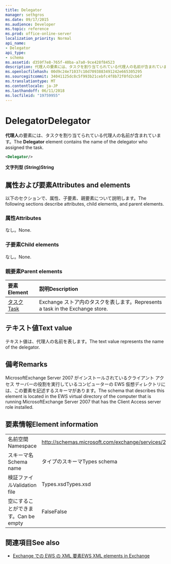 ```yaml
---
title: Delegator
manager: sethgros
ms.date: 09/17/2015
ms.audience: Developer
ms.topic: reference
ms.prod: office-online-server
localization_priority: Normal
api_name:
- Delegator
api_type:
- schema
ms.assetid: d359f7e8-765f-40ba-a7a0-9ce428f84523
description: 代理人の要素には、タスクを割り当てられている代理人の名前が含まれています。
ms.openlocfilehash: 00d9c24e71037c10d7093883491242e665305295
ms.sourcegitcommit: 34041125dc8c5f993b21cebfc4f8b72f0fd2cb6f
ms.translationtype: MT
ms.contentlocale: ja-JP
ms.lasthandoff: 06/11/2018
ms.locfileid: "19759955"
---
```

# <a name="delegator"></a><span data-ttu-id="4a8a5-103">Delegator</span><span class="sxs-lookup"><span data-stu-id="4a8a5-103">Delegator</span></span>

<span data-ttu-id="4a8a5-104">**代理人**の要素には、タスクを割り当てられている代理人の名前が含まれています。</span><span class="sxs-lookup"><span data-stu-id="4a8a5-104">The **Delegator** element contains the name of the delegator who assigned the task.</span></span> 
  
```xml
<Delegator/>
```

<span data-ttu-id="4a8a5-105">**文字列型 (String)**</span><span class="sxs-lookup"><span data-stu-id="4a8a5-105">**String**</span></span>

## <a name="attributes-and-elements"></a><span data-ttu-id="4a8a5-106">属性および要素</span><span class="sxs-lookup"><span data-stu-id="4a8a5-106">Attributes and elements</span></span>

<span data-ttu-id="4a8a5-107">以下のセクションで、属性、子要素、親要素について説明します。</span><span class="sxs-lookup"><span data-stu-id="4a8a5-107">The following sections describe attributes, child elements, and parent elements.</span></span>
  
### <a name="attributes"></a><span data-ttu-id="4a8a5-108">属性</span><span class="sxs-lookup"><span data-stu-id="4a8a5-108">Attributes</span></span>

<span data-ttu-id="4a8a5-109">なし。</span><span class="sxs-lookup"><span data-stu-id="4a8a5-109">None.</span></span>
  
### <a name="child-elements"></a><span data-ttu-id="4a8a5-110">子要素</span><span class="sxs-lookup"><span data-stu-id="4a8a5-110">Child elements</span></span>

<span data-ttu-id="4a8a5-111">なし。</span><span class="sxs-lookup"><span data-stu-id="4a8a5-111">None.</span></span>
  
### <a name="parent-elements"></a><span data-ttu-id="4a8a5-112">親要素</span><span class="sxs-lookup"><span data-stu-id="4a8a5-112">Parent elements</span></span>

|<span data-ttu-id="4a8a5-113">**要素**</span><span class="sxs-lookup"><span data-stu-id="4a8a5-113">**Element**</span></span>|<span data-ttu-id="4a8a5-114">**説明**</span><span class="sxs-lookup"><span data-stu-id="4a8a5-114">**Description**</span></span>|
|:-----|:-----|
|[<span data-ttu-id="4a8a5-115">タスク</span><span class="sxs-lookup"><span data-stu-id="4a8a5-115">Task</span></span>](task.md) <br/> |<span data-ttu-id="4a8a5-116">Exchange ストア内のタスクを表します。</span><span class="sxs-lookup"><span data-stu-id="4a8a5-116">Represents a task in the Exchange store.</span></span>  <br/> |
   
## <a name="text-value"></a><span data-ttu-id="4a8a5-117">テキスト値</span><span class="sxs-lookup"><span data-stu-id="4a8a5-117">Text value</span></span>

<span data-ttu-id="4a8a5-118">テキスト値は、代理人の名前を表します。</span><span class="sxs-lookup"><span data-stu-id="4a8a5-118">The text value represents the name of the delegator.</span></span>
  
## <a name="remarks"></a><span data-ttu-id="4a8a5-119">備考</span><span class="sxs-lookup"><span data-stu-id="4a8a5-119">Remarks</span></span>

<span data-ttu-id="4a8a5-120">MicrosoftExchange Server 2007 がインストールされているクライアント アクセス サーバーの役割を実行しているコンピューターの EWS 仮想ディレクトリには、この要素を記述するスキーマがあります。</span><span class="sxs-lookup"><span data-stu-id="4a8a5-120">The schema that describes this element is located in the EWS virtual directory of the computer that is running MicrosoftExchange Server 2007 that has the Client Access server role installed.</span></span>
  
## <a name="element-information"></a><span data-ttu-id="4a8a5-121">要素情報</span><span class="sxs-lookup"><span data-stu-id="4a8a5-121">Element information</span></span>

|||
|:-----|:-----|
|<span data-ttu-id="4a8a5-122">名前空間</span><span class="sxs-lookup"><span data-stu-id="4a8a5-122">Namespace</span></span>  <br/> |http://schemas.microsoft.com/exchange/services/2006/types  <br/> |
|<span data-ttu-id="4a8a5-123">スキーマ名</span><span class="sxs-lookup"><span data-stu-id="4a8a5-123">Schema name</span></span>  <br/> |<span data-ttu-id="4a8a5-124">タイプのスキーマ</span><span class="sxs-lookup"><span data-stu-id="4a8a5-124">Types schema</span></span>  <br/> |
|<span data-ttu-id="4a8a5-125">検証ファイル</span><span class="sxs-lookup"><span data-stu-id="4a8a5-125">Validation file</span></span>  <br/> |<span data-ttu-id="4a8a5-126">Types.xsd</span><span class="sxs-lookup"><span data-stu-id="4a8a5-126">Types.xsd</span></span>  <br/> |
|<span data-ttu-id="4a8a5-127">空にすることができます。</span><span class="sxs-lookup"><span data-stu-id="4a8a5-127">Can be empty</span></span>  <br/> |<span data-ttu-id="4a8a5-128">False</span><span class="sxs-lookup"><span data-stu-id="4a8a5-128">False</span></span>  <br/> |
   
## <a name="see-also"></a><span data-ttu-id="4a8a5-129">関連項目</span><span class="sxs-lookup"><span data-stu-id="4a8a5-129">See also</span></span>

- [<span data-ttu-id="4a8a5-130">Exchange での EWS の XML 要素</span><span class="sxs-lookup"><span data-stu-id="4a8a5-130">EWS XML elements in Exchange</span></span>](ews-xml-elements-in-exchange.md)


